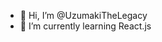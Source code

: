 - 👋 Hi, I’m @UzumakiTheLegacy
- 🌱 I’m currently learning React.js
<!---
UzumakiTheLegacy/UzumakiTheLegacy is a ✨ special ✨ repository because its `README.md` (this file) appears on your GitHub profile.
You can click the Preview link to take a look at your changes.
--->
